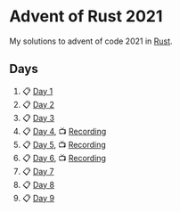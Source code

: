 # Advent of Rust 2021

My solutions to advent of code 2021 in [Rust](https://www.rust-lang.org/).

## Days

1. :clipboard: [Day 1](https://github.com/k0nserv/advent-of-rust-2021/blob/main/src/day01.rs)
1. :clipboard: [Day 2](https://github.com/k0nserv/advent-of-rust-2021/blob/main/src/day02.rs)
1. :clipboard: [Day 3](https://github.com/k0nserv/advent-of-rust-2021/blob/main/src/day03.rs)
1. :clipboard: [Day 4](https://github.com/k0nserv/advent-of-rust-2021/blob/main/src/day04.rs), :tv: [Recording](https://www.twitch.tv/videos/1223707642)
1. :clipboard: [Day 5](https://github.com/k0nserv/advent-of-rust-2021/blob/main/src/day05.rs), :tv: [Recording](https://www.twitch.tv/videos/1224768008)
1. :clipboard: [Day 6](https://github.com/k0nserv/advent-of-rust-2021/blob/main/src/day06.rs), :tv: [Recording](https://www.twitch.tv/videos/1226014791)
1. :clipboard: [Day 7](https://github.com/k0nserv/advent-of-rust-2021/blob/main/src/day07.rs)
1. :clipboard: [Day 8](https://github.com/k0nserv/advent-of-rust-2021/blob/main/src/day08.rs)
1. :clipboard: [Day 9](https://github.com/k0nserv/advent-of-rust-2021/blob/main/src/day09.rs)

